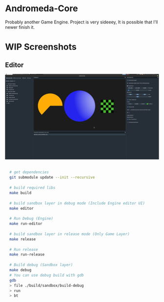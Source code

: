 # Andromeda-Core

Probably another Game Engine.
Project is very sideeey, It is possible that I'll newer finish it.


# WIP Screenshots

## Editor
<img src="https://github.com/dkvilo/andromeda-core/blob/main/screenshots/editor.png" />


```zsh

  # get dependencies
  git submodule update --init --recursive

  # build required libs
  make build
  
  # build sandbox layer in debug mode (Include Engine editor UI)
  make editor
  
  # Run Debug (Engine)
  make run-editor

  # build sandbox layer in release mode (Only Game Layer)
  make release

  # Run release
  make run-release

  # Build debug (Sandbox layer)
  make debug
  # You can use debug build with gdb  
  gdb
  > file ./build/sandbox/build-debug
  > run
  > bt

```

